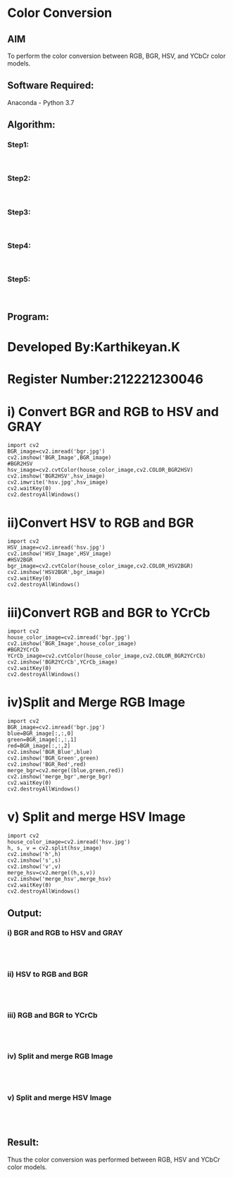 # Color Conversion
## AIM
To perform the color conversion between RGB, BGR, HSV, and YCbCr color models.

## Software Required:
Anaconda - Python 3.7
## Algorithm:
### Step1:
<br>

### Step2:
<br>

### Step3:
<br>

### Step4:
<br>

### Step5:
<br>

## Program:
# Developed By:Karthikeyan.K
# Register Number:212221230046
# i) Convert BGR and RGB to HSV and GRAY
```
import cv2
BGR_image=cv2.imread('bgr.jpg')
cv2.imshow('BGR_Image',BGR_image)
#BGR2HSV
hsv_image=cv2.cvtColor(house_color_image,cv2.COLOR_BGR2HSV)
cv2.imshow('BGR2HSV',hsv_image)
cv2.imwrite('hsv.jpg',hsv_image)
cv2.waitKey(0)
cv2.destroyAllWindows()
```
# ii)Convert HSV to RGB and BGR
```
import cv2
HSV_image=cv2.imread('hsv.jpg')
cv2.imshow('HSV_Image',HSV_image)
#HSV2BGR
bgr_image=cv2.cvtColor(house_color_image,cv2.COLOR_HSV2BGR)
cv2.imshow('HSV2BGR',bgr_image)
cv2.waitKey(0)
cv2.destroyAllWindows()
```
# iii)Convert RGB and BGR to YCrCb
```
import cv2
house_color_image=cv2.imread('bgr.jpg')
cv2.imshow('BGR_Image',house_color_image)
#BGR2YCrCb
YCrCb_image=cv2.cvtColor(house_color_image,cv2.COLOR_BGR2YCrCb)
cv2.imshow('BGR2YCrCb',YCrCb_image)
cv2.waitKey(0)
cv2.destroyAllWindows()
```
# iv)Split and Merge RGB Image
```
import cv2
BGR_image=cv2.imread('bgr.jpg')
blue=BGR_image[:,:,0]
green=BGR_image[:,:,1]
red=BGR_image[:,:,2]
cv2.imshow('BGR_Blue',blue)
cv2.imshow('BGR_Green',green)
cv2.imshow('BGR_Red',red)
merge_bgr=cv2.merge((blue,green,red))
cv2.imshow('merge_bgr',merge_bgr)
cv2.waitKey(0)
cv2.destroyAllWindows()
```
# v) Split and merge HSV Image
```
import cv2
house_color_image=cv2.imread('hsv.jpg')
h, s, v = cv2.split(hsv_image)
cv2.imshow('h',h)
cv2.imshow('s',s)
cv2.imshow('v',v)
merge_hsv=cv2.merge((h,s,v))
cv2.imshow('merge_hsv',merge_hsv)
cv2.waitKey(0)
cv2.destroyAllWindows()
```
## Output:
### i) BGR and RGB to HSV and GRAY
<br>
<br>

### ii) HSV to RGB and BGR
<br>
<br>

### iii) RGB and BGR to YCrCb
<br>
<br>

### iv) Split and merge RGB Image
<br>
<br>

### v) Split and merge HSV Image
<br>
<br>


## Result:
Thus the color conversion was performed between RGB, HSV and YCbCr color models.
